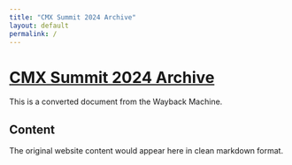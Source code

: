 ```yaml
---
title: "CMX Summit 2024 Archive"
layout: default
permalink: /
---
```


# [CMX Summit 2024 Archive](https://web.archive.org/web/20240420003653/https://www.cmxhub.com/summit)

This is a converted document from the Wayback Machine.

## Content

The original website content would appear here in clean markdown format.
